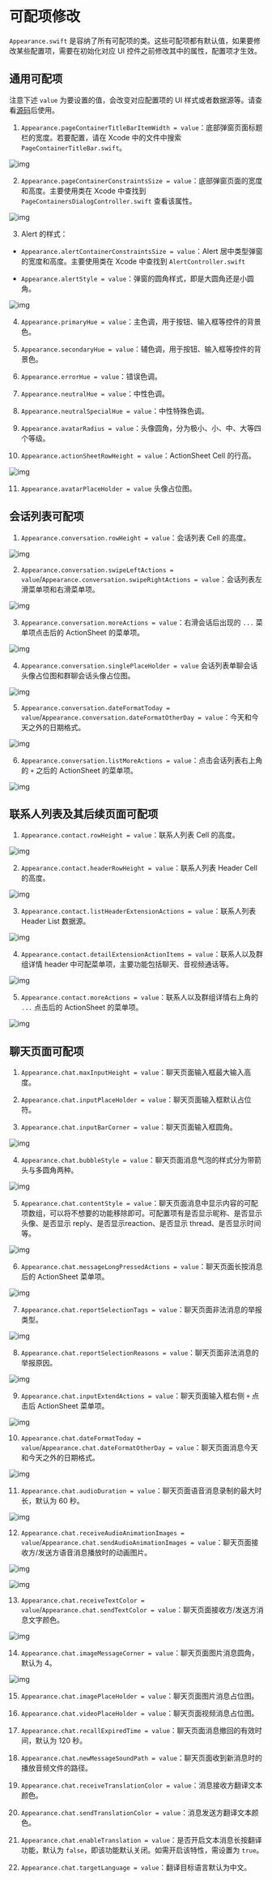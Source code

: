 # 可配项修改

<Toc />

`Appearance.swift` 是容纳了所有可配项的类。这些可配项都有默认值，如果要修改某些配置项，需要在初始化对应 UI 控件之前修改其中的属性，配置项才生效。

## 通用可配项

注意下述 `value` 为要设置的值，会改变对应配置项的 UI 样式或者数据源等。请查看[源码](https://github.com/easemob/chatuikit-ios)后使用。

1. `Appearance.pageContainerTitleBarItemWidth = value`：底部弹窗页面标题栏的宽度。若要配置，请在 Xcode 中的文件中搜索 `PageContainerTitleBar.swift`。

![img](/images/uikit/chatuikit/ios/configurationitem/common/Appearance_pageContainerTitleBarItemWidth.png) 

2. `Appearance.pageContainerConstraintsSize = value`：底部弹窗页面的宽度和高度。主要使用类在 Xcode 中查找到 `PageContainersDialogController.swift` 查看该属性。

![img](/images/uikit/chatuikit/ios/configurationitem/common/Appearance_pageContainerConstraintsSize.png)

3. Alert 的样式：

-  `Appearance.alertContainerConstraintsSize = value`：Alert 居中类型弹窗的宽度和高度。主要使用类在 Xcode 中查找到 `AlertController.swift`

- `Appearance.alertStyle = value`：弹窗的圆角样式，即是大圆角还是小圆角。

![img](/images/uikit/chatuikit/ios/configurationitem/common/Appearance_alertContainerConstraintsSize.png)

4. `Appearance.primaryHue = value`：主色调，用于按钮、输入框等控件的背景色。

5. `Appearance.secondaryHue = value`：辅色调，用于按钮、输入框等控件的背景色。

6. `Appearance.errorHue = value`：错误色调。

7. `Appearance.neutralHue = value`：中性色调。

8. `Appearance.neutralSpecialHue = value`：中性特殊色调。

9. `Appearance.avatarRadius = value`：头像圆角，分为极小、小、中、大等四个等级。

10. `Appearance.actionSheetRowHeight = value`：ActionSheet Cell 的行高。

![img](/images/uikit/chatuikit/ios/configurationitem/common/Appearance_actionSheetRowHeight.png)

11. `Appearance.avatarPlaceHolder = value` 头像占位图。

## 会话列表可配项

1. `Appearance.conversation.rowHeight = value`：会话列表 Cell 的高度。

![img](/images/uikit/chatuikit/ios/configurationitem/conversation/Appearance_conversation_rowHeight.png)

2. `Appearance.conversation.swipeLeftActions = value`/`Appearance.conversation.swipeRightActions = value`：会话列表左滑菜单项和右滑菜单项。

![img](/images/uikit/chatuikit/ios/configurationitem/conversation/Appearance_conversation_swipeLeftActions.png)

3. `Appearance.conversation.moreActions = value`：右滑会话后出现的 `...` 菜单项点击后的 ActionSheet 的菜单项。

![img](/images/uikit/chatuikit/ios/configurationitem/conversation/Appearance_conversation_swipe_right_more.png)

4. `Appearance.conversation.singlePlaceHolder = value` 会话列表单聊会话头像占位图和群聊会话头像占位图。

![img](/images/uikit/chatuikit/ios/configurationitem/conversation/Appearance_conversation_placeHolder.png)

5. `Appearance.conversation.dateFormatToday = value`/`Appearance.conversation.dateFormatOtherDay = value`：今天和今天之外的日期格式。

![img](/images/uikit/chatuikit/ios/configurationitem/conversation/Appearance_conversation_dateFormat.png)

6. `Appearance.conversation.listMoreActions = value`：点击会话列表右上角的 `+` 之后的 ActionSheet 的菜单项。

![img](/images/uikit/chatuikit/ios/configurationitem/conversation/Appearance_conversation_list_more.png)

## 联系人列表及其后续页面可配项

1. `Appearance.contact.rowHeight = value`：联系人列表 Cell 的高度。

![img](/images/uikit/chatuikit/ios/configurationitem/contact/Appearance_contact_rowHeight.png)

2. `Appearance.contact.headerRowHeight = value`：联系人列表 Header Cell 的高度。

![img](/images/uikit/chatuikit/ios/configurationitem/contact/Appearance_contact_headerRowHeight.png)

3. `Appearance.contact.listHeaderExtensionActions = value`：联系人列表 Header List 数据源。

![img](/images/uikit/chatuikit/ios/configurationitem/contact/Appearance_contact_listHeaderExtensionActions.png)

4. `Appearance.contact.detailExtensionActionItems = value`：联系人以及群组详情 header 中可配菜单项，主要功能包括聊天、音视频通话等。

![img](/images/uikit/chatuikit/ios/configurationitem/contact/Appearance_contact_detailExtensionActionItems.png)

5. `Appearance.contact.moreActions = value`：联系人以及群组详情右上角的 `...` 点击后的 ActionSheet 的菜单项。

![img](/images/uikit/chatuikit/ios/configurationitem/contact/Appearance_contact_moreActions.png)


## 聊天页面可配项

1. `Appearance.chat.maxInputHeight = value`：聊天页面输入框最大输入高度。

2. `Appearance.chat.inputPlaceHolder = value`：聊天页面输入框默认占位符。

3. `Appearance.chat.inputBarCorner = value`：聊天页面输入框圆角。

![img](/images/uikit/chatuikit/ios/configurationitem/chat/Appearance_chat_input.png)

4. `Appearance.chat.bubbleStyle = value`：聊天页面消息气泡的样式分为带箭头与多圆角两种。

![img](/images/uikit/chatuikit/ios/configurationitem/chat/Appearance_chat_bubbleStyle.png)

5. `Appearance.chat.contentStyle = value`：聊天页面消息中显示内容的可配项数组，可以将不想要的功能移除即可。可配置项有是否显示昵称、是否显示头像、是否显示 reply、是否显示reaction、是否显示 thread、是否显示时间等。

![img](/images/uikit/chatuikit/ios/configurationitem/chat/Appearance_chat_contentStyle.png)

6. `Appearance.chat.messageLongPressedActions = value`：聊天页面长按消息后的 ActionSheet 菜单项。

![img](/images/uikit/chatuikit/ios/configurationitem/chat/Appearance_chat_messageLongPressedActions.png)

7. `Appearance.chat.reportSelectionTags = value`：聊天页面非法消息的举报类型。

![img](/images/uikit/chatuikit/ios/configurationitem/chat/Appearance_chat_report.png)

8. `Appearance.chat.reportSelectionReasons = value`：聊天页面非法消息的举报原因。

![img](/images/uikit/chatuikit/ios/configurationitem/chat/Appearance_chat_report.png)

9. `Appearance.chat.inputExtendActions = value`：聊天页面输入框右侧 `+` 点击后 ActionSheet 菜单项。

![img](/images/uikit/chatuikit/ios/configurationitem/chat/Appearance_chat_input.png)

10. `Appearance.chat.dateFormatToday = value`/`Appearance.chat.dateFormatOtherDay = value`：聊天页面消息今天和今天之外的日期格式。

![img](/images/uikit/chatuikit/ios/configurationitem/chat/Appearance_chat_dateFormat.png)

11. `Appearance.chat.audioDuration = value`：聊天页面语音消息录制的最大时长，默认为 60 秒。

![img](/images/uikit/chatuikit/ios/configurationitem/chat/Appearance_chat_audioDuration.png)

12. `Appearance.chat.receiveAudioAnimationImages = value`/`Appearance.chat.sendAudioAnimationImages = value`：聊天页面接收方/发送方语音消息播放时的动画图片。

![img](/images/uikit/chatuikit/ios/configurationitem/chat/Appearance_chat_receiveAudioAnimationImages.png)

![img](/images/uikit/chatuikit/ios/configurationitem/chat/Appearance_chat_bubbleColor.png)

13. `Appearance.chat.receiveTextColor = value`/`Appearance.chat.sendTextColor = value`：聊天页面接收方/发送方消息文字颜色。

![img](/images/uikit/chatuikit/ios/configurationitem/chat/Appearance_chat_textColor.png)

14. `Appearance.chat.imageMessageCorner = value`：聊天页面图片消息圆角，默认为 4。

![img](/images/uikit/chatuikit/ios/configurationitem/chat/Appearance_chat_imageMessageCorner.png)

15. `Appearance.chat.imagePlaceHolder = value`：聊天页面图片消息占位图。

16. `Appearance.chat.videoPlaceHolder = value`：聊天页面视频消息占位图。

17. `Appearance.chat.recallExpiredTime = value`：聊天页面消息撤回的有效时间，默认为 120 秒。

18. `Appearance.chat.newMessageSoundPath = value`：聊天页面收到新消息时的播放音频文件的路径。

19. `Appearance.chat.receiveTranslationColor = value`：消息接收方翻译文本颜色。

20. `Appearance.chat.sendTranslationColor = value`：消息发送方翻译文本颜色。

21. `Appearance.chat.enableTranslation = value`：是否开启文本消息长按翻译功能，默认为 `false`，即该功能默认关闭。如需开启该特性，需设置为 `true`。

22. `Appearance.chat.targetLanguage = value`：翻译目标语言默认为中文。


























